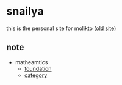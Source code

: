 

# snailya

this is the personal site for molikto ([old site](index2.html))


## note


* matheamtics
	* [foundation](mathematics/foundation.html)
	* [category](matheamtics/category.html)